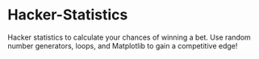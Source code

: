 # Hacker-Statistics
Hacker statistics to calculate your chances of winning a bet. Use random number generators, loops, and Matplotlib to gain a competitive edge!
